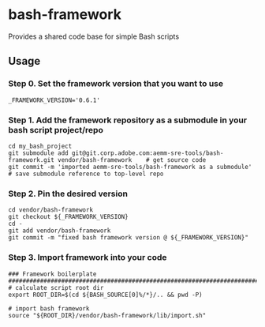 # bash-framework
Provides a shared code base for simple Bash scripts

## Usage

###  Step 0. Set the framework version that you want to use
```
_FRAMEWORK_VERSION='0.6.1'
```

###  Step 1. Add the framework repository as a submodule in your bash script project/repo
```
cd my_bash_project
git submodule add git@git.corp.adobe.com:aemm-sre-tools/bash-framework.git vendor/bash-framework    # get source code
git commit -m 'imported aemm-sre-tools/bash-framework as a submodule'                               # save submodule reference to top-level repo
```

###  Step 2. Pin the desired version
```
cd vendor/bash-framework
git checkout ${_FRAMEWORK_VERSION}
cd -
git add vendor/bash-framework
git commit -m "fixed bash framework version @ ${_FRAMEWORK_VERSION}"
```

###  Step 3. Import framework into your code
```
### Framework boilerplate
###############################################################################
# calculate script root dir
export ROOT_DIR=$(cd ${BASH_SOURCE[0]%/*}/.. && pwd -P)

# import bash framework
source "${ROOT_DIR}/vendor/bash-framework/lib/import.sh"
```
